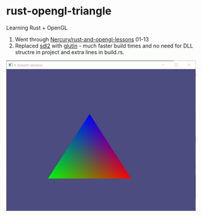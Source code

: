 # rust-opengl-triangle
Learning Rust + OpenGL

1) Went through [Nercury/rust-and-opengl-lessons](https://github.com/Nercury/rust-and-opengl-lessons) 01-13
2) Replaced [sdl2](https://crates.io/crates/sdl2) with [glutin](https://crates.io/crates/glutin) - much faster build times and no need for DLL structre in project and extra lines in build.rs.

![Triangle](https://github.com/Bcpoole/rust-opengl-triangle/blob/master/triangle.jpg)
